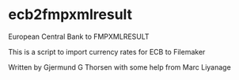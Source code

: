 # ecb2fmpxmlresult
European Central Bank to FMPXMLRESULT

This is a script to import currency rates for ECB to Filemaker

Written by Gjermund G Thorsen with some help from Marc Liyanage
